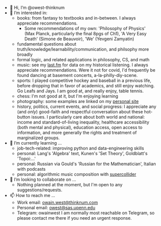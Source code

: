 - 👋 Hi, I’m @owest-thinknum
- 👀 I’m interested in: 
    - books: from fantasy to textbooks and in-between. I always appreciate recommendations. 
        - Some recommendations of my own: 'Philosophy of Physics' (Max Planck, particularly the final 8pgs of Ch1), 'A Very Easy Death' (Simone de Beauvoir), 'We' (Yevgeni Zamyatin)
    - fundamental questions about truth/knowledge/learnability/communication, and philsophy more broadly
    - formal logic, and related applications in philosophy, CS, and math
    - music: see my [last.fm](last.fm/user/owainwest) for data on my historical listening. I always appreciate recommendations. Were it not for covid, I'd frequently be found dancing at basement concerts, a-la-philly-diy-scene. 
    - sports: I played competitive hockey and baseball in a previous life, before dropping that in favor of academics, and still enjoy watching. Go Leafs and Jays. I am good at, and really enjoy, table tennis. 
    - chess: I'm not good at it, but I'm enjoying learning
    - photography: some examples are linked on my [personal site](owainwest.com)
    - history, politics, current events, and social progress: I appreciate any (and *only*) good-faith and respectful conversation about these hot-button issues. I particularly care about both world and national: income and standard-of-living inequality, healthcare accessibility (both mental and physical), education access, open access to information, and more generally the rights and treatment of marginalized groups. 
- 🌱 I’m currently learning ...
  - job-tech-related: improving python and data-engineering skills
  - personal: Lang's 'Algebra' text, Kunen's 'Set Theory', Goldblatt's 'Topoi:...'
  - personal: Russian via Gould's 'Russian for the Mathematician', Italian with podcasts
  - personal: algorithmic music composition with [supercollider](supercollider.github.io)
- 💞️ I’m looking to collaborate on ...
  - Nothing planned at the moment, but I'm open to any suggestions/requests. 
- 📫 How to reach me ...
  - Work email: owain.west@thinknum.com
  - Personal email: owest@sas.upenn.edu
  - Telegram: owainwest
  I am normally most reachable on Telegram, so please contact me there if you need an urgent response. 
  
